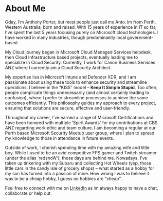 # About Me

Gday, I'm Anthony Porter, but most people just call me Anto. Im from Perth, Western Australia, born and raised. With 15 years of experience in IT so far, I've spent the last 5 years focusing purely on Microsoft cloud technologies. I have worked in many industries, though predominantly local government-based.

My Cloud journey began in Microsoft Cloud Managed Services helpdesk, then Cloud Infrastructure based projects, eventually leading me to specialize in Cloud Security. Currently, I work for Canon Business Services ANZ where I currently am a Cloud Security Architect.

My expertise lies in Microsoft Intune and Defender XDR, and I am passionate about using these tools to enhance security and streamline operations. I believe in the “KISS” model – **Keep It Simple Stupid**. Too often, people complicate things unnecessarily (and almost certainly leading to confusion), where I prefer to streamline processes to achieve the same outcomes efficiently. This philosophy guides my approach to every project, ensuring that solutions are secure, effective and user-friendly.

Throughout my career, I've earned a range of Microsoft Certifications and have been honored with multiple 'Spirit Awards' for my contributions at CBS ANZ regarding work ethic and team culture. I am becoming a regular at our Perth based Microsoft Security Meetup user group, where I plan to spread my knowledge to those in attendance in future events.

Outside of work, I cherish spending time with my amazing wife and little boy. While I used to be an avid competitive FPS gamer and Twitch streamer (under the alias 'redsnoW'), those days are behind me. Nowadays, I've taken up tinkering with my Subaru and collecting Hot Wheels (yep, those little cars in the candy isle of grocery shops) – what started as a hobby for my son has turned into a passion of mine. How wrong I was to believe it was to be a cheap hobby, I guess no hobbies are "cheap".

Feel free to connect with me on [LinkedIn](https://linkedin.com/in/anthonyantoporter) as im always happy to have a chat, collaborate or help out.
